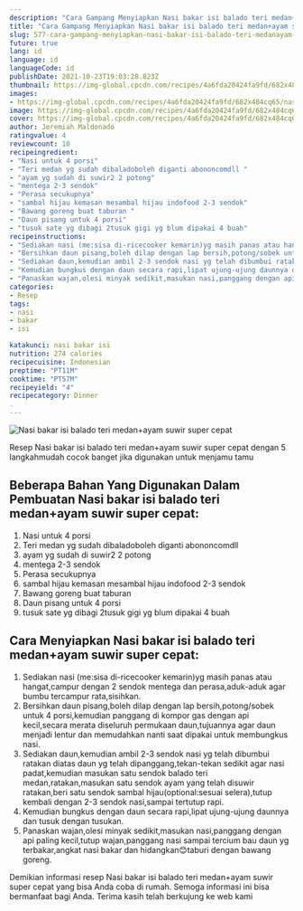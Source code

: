 ```yaml
---
description: "Cara Gampang Menyiapkan Nasi bakar isi balado teri medan+ayam suwir super cepat Anti Gagal"
title: "Cara Gampang Menyiapkan Nasi bakar isi balado teri medan+ayam suwir super cepat Anti Gagal"
slug: 577-cara-gampang-menyiapkan-nasi-bakar-isi-balado-teri-medanayam-suwir-super-cepat-anti-gagal
future: true
lang: id
language: id
languageCode: id
publishDate: 2021-10-23T19:03:28.823Z 
thumbnail: https://img-global.cpcdn.com/recipes/4a6fda20424fa9fd/682x484cq65/nasi-bakar-isi-balado-teri-medanayam-suwir-super-cepat-foto-resep-utama.png
images:
- https://img-global.cpcdn.com/recipes/4a6fda20424fa9fd/682x484cq65/nasi-bakar-isi-balado-teri-medanayam-suwir-super-cepat-foto-resep-utama.png
image: https://img-global.cpcdn.com/recipes/4a6fda20424fa9fd/682x484cq65/nasi-bakar-isi-balado-teri-medanayam-suwir-super-cepat-foto-resep-utama.png
cover: https://img-global.cpcdn.com/recipes/4a6fda20424fa9fd/682x484cq65/nasi-bakar-isi-balado-teri-medanayam-suwir-super-cepat-foto-resep-utama.png
author: Jeremiah Maldonado
ratingvalue: 4
reviewcount: 10
recipeingredient:
- "Nasi untuk 4 porsi"
- "Teri medan yg sudah dibaladoboleh diganti abononcomdll "
- "ayam yg sudah di suwir2 2 potong"
- "mentega 2-3 sendok"
- "Perasa secukupnya"
- "sambal hijau kemasan mesambal hijau indofood 2-3 sendok"
- "Bawang goreng buat taburan "
- "Daun pisang untuk 4 porsi"
- "tusuk sate yg dibagi 2tusuk gigi yg blum dipakai 4 buah"
recipeinstructions:
- "Sediakan nasi (me:sisa di-ricecooker kemarin)yg masih panas atau hangat,campur dengan 2 sendok mentega dan perasa,aduk-aduk agar bumbu tercampur rata,sisihkan."
- "Bersihkan daun pisang,boleh dilap dengan lap bersih,potong/sobek untuk 4 porsi,kemudian panggang di kompor gas dengan api kecil,secara merata diseluruh permukaan daun,tujuannya agar daun menjadi lentur dan memudahkan nanti saat dipakai untuk membungkus nasi."
- "Sediakan daun,kemudian ambil 2-3 sendok nasi yg telah dibumbui ratakan diatas daun yg telah dipanggang,tekan-tekan sedikit agar nasi padat,kemudian masukan satu sendok balado teri medan,ratakan,masukan satu sendok ayam yang telah disuwir ratakan,beri satu sendok sambal hijau(optional:sesuai selera),tutup kembali dengan 2-3 sendok nasi,sampai tertutup rapi."
- "Kemudian bungkus dengan daun secara rapi,lipat ujung-ujung daunnya dan tusuk dengan tusukan."
- "Panaskan wajan,olesi minyak sedikit,masukan nasi,panggang dengan api paling kecil,tutup wajan,panggang nasi sampai tercium bau daun yg terbakar,angkat nasi bakar dan hidangkan😊taburi dengan bawang goreng."
categories:
- Resep
tags:
- nasi
- bakar
- isi

katakunci: nasi bakar isi 
nutrition: 274 calories
recipecuisine: Indonesian
preptime: "PT11M"
cooktime: "PT57M"
recipeyield: "4"
recipecategory: Dinner
. 
---
```



![Nasi bakar isi balado teri medan+ayam suwir super cepat](https://img-global.cpcdn.com/recipes/4a6fda20424fa9fd/682x484cq65/nasi-bakar-isi-balado-teri-medanayam-suwir-super-cepat-foto-resep-utama.png)

Resep Nasi bakar isi balado teri medan+ayam suwir super cepat    dengan 5 langkahmudah cocok banget jika digunakan untuk menjamu tamu

<!--inarticleads1-->

## Beberapa Bahan Yang Digunakan Dalam Pembuatan Nasi bakar isi balado teri medan+ayam suwir super cepat:

1. Nasi untuk 4 porsi
1. Teri medan yg sudah dibaladoboleh diganti abononcomdll 
1. ayam yg sudah di suwir2 2 potong
1. mentega 2-3 sendok
1. Perasa secukupnya
1. sambal hijau kemasan mesambal hijau indofood 2-3 sendok
1. Bawang goreng buat taburan 
1. Daun pisang untuk 4 porsi
1. tusuk sate yg dibagi 2tusuk gigi yg blum dipakai 4 buah



<!--inarticleads2-->

## Cara Menyiapkan Nasi bakar isi balado teri medan+ayam suwir super cepat:

1. Sediakan nasi (me:sisa di-ricecooker kemarin)yg masih panas atau hangat,campur dengan 2 sendok mentega dan perasa,aduk-aduk agar bumbu tercampur rata,sisihkan.
1. Bersihkan daun pisang,boleh dilap dengan lap bersih,potong/sobek untuk 4 porsi,kemudian panggang di kompor gas dengan api kecil,secara merata diseluruh permukaan daun,tujuannya agar daun menjadi lentur dan memudahkan nanti saat dipakai untuk membungkus nasi.
1. Sediakan daun,kemudian ambil 2-3 sendok nasi yg telah dibumbui ratakan diatas daun yg telah dipanggang,tekan-tekan sedikit agar nasi padat,kemudian masukan satu sendok balado teri medan,ratakan,masukan satu sendok ayam yang telah disuwir ratakan,beri satu sendok sambal hijau(optional:sesuai selera),tutup kembali dengan 2-3 sendok nasi,sampai tertutup rapi.
1. Kemudian bungkus dengan daun secara rapi,lipat ujung-ujung daunnya dan tusuk dengan tusukan.
1. Panaskan wajan,olesi minyak sedikit,masukan nasi,panggang dengan api paling kecil,tutup wajan,panggang nasi sampai tercium bau daun yg terbakar,angkat nasi bakar dan hidangkan😊taburi dengan bawang goreng.




Demikian informasi  resep Nasi bakar isi balado teri medan+ayam suwir super cepat   yang bisa Anda coba di rumah. Semoga informasi ini bisa bermanfaat bagi Anda. Terima kasih telah berkujung ke web kami
